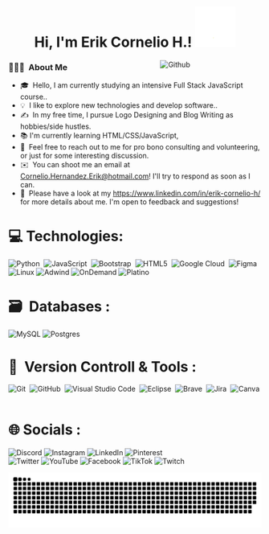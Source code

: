   
 <h1 align="center">
  Hi, I'm Erik Cornelio H.! 
  <img src="https://github.com/Kathryn-Jie/Kathryn-Jie/blob/main/wave.gif" width="80px"/>
</h1>


<img width="40%" align="right" alt="Github" src="https://i.imgur.com/QlVTmF6.gif"> 







<!-- - Hi, I'm Erik Cornelio H.!!!-->


### 👨🏻‍💻 &nbsp;About Me

- 🎓 &nbsp;Hello, I am currently studying an intensive Full Stack JavaScript course..
- 💡 &nbsp;I like to explore new technologies and develop software..
- ✍️ &nbsp;In my free time, I pursue Logo Designing and Blog Writing as hobbies/side hustles.
- 📚 I'm currently learning HTML/CSS/JavaScript,
- 💬 &nbsp;Feel free to reach out to me for pro bono consulting and volunteering, or just for some interesting discussion.
- ✉️ &nbsp;You can shoot me an email at Cornelio.Hernandez.Erik@hotmail.com! I'll try to respond as soon as I can.
- 📄 &nbsp;Please have a look at my https://www.linkedin.com/in/erik-cornelio-h/ for more details about me. I'm open to feedback and suggestions!

 




# 💻 **Technologies**:

![Python](https://img.shields.io/badge/python-3670A0?style=for-the-badge&logo=python&logoColor=ffdd54)&nbsp;
![JavaScript](https://img.shields.io/badge/javascript-%23323330.svg?style=for-the-badge&logo=javascript&logoColor=%23F7DF1E)&nbsp;
![Bootstrap](https://img.shields.io/badge/bootstrap-%23563D7C.svg?style=for-the-badge&logo=bootstrap&logoColor=white)&nbsp;
![HTML5](https://img.shields.io/badge/html5-%23E34F26.svg?style=for-the-badge&logo=html5&logoColor=white)&nbsp;
![Google Cloud](https://img.shields.io/badge/GoogleCloud-%234285F4.svg?style=for-the-badge&logo=google-cloud&logoColor=white)&nbsp;
![Figma](https://img.shields.io/badge/figma-%23F24E1E.svg?style=for-the-badge&logo=figma&logoColor=white)&nbsp;
![Linux](https://img.shields.io/badge/Linux-FCC624?style=for-the-badge&logo=linux&logoColor=black)
![Adwind](https://img.shields.io/badge/Adwind–Remote%20Access%20Tool-grey?style=for-the-badge&logo=java&logoColor=white)
![OnDemand](https://img.shields.io/badge/OnDemand-blue?style=for-the-badge&logo=cloudflare&logoColor=white)
![Platino](https://img.shields.io/badge/Platino-%23E5E4E2.svg?style=for-the-badge&logo=minutemailer&logoColor=black)




# 🗃 **&nbsp;Databases** :

![MySQL](https://img.shields.io/badge/mysql-%2300f6d2.svg?style=for-the-badge&logo=mysql&logoColor=white)
![Postgres](https://img.shields.io/badge/postgres-%23316192.svg?style=for-the-badge&logo=postgresql&logoColor=white)&nbsp;



# 🧰 **&nbsp;Version Controll & Tools** :

![Git](https://img.shields.io/badge/git-%23F05033.svg?style=for-the-badge&logo=git&logoColor=white)&nbsp;
![GitHub](https://img.shields.io/badge/github-%23121011.svg?style=for-the-badge&logo=github&logoColor=white)&nbsp;
![Visual Studio Code](https://img.shields.io/badge/Visual%20Studio%20Code-0078d7.svg?style=for-the-badge&logo=visual-studio-code&logoColor=white)&nbsp;
![Eclipse](https://img.shields.io/badge/Eclipse-FE7A16.svg?style=for-the-badge&logo=Eclipse&logoColor=white)&nbsp;
![Brave](https://img.shields.io/badge/Brave-FB542B?style=for-the-badge&logo=Brave&logoColor=white)&nbsp;
![Jira](https://img.shields.io/badge/jira-%230A0FFF.svg?style=for-the-badge&logo=jira&logoColor=white)&nbsp;
![Canva](https://img.shields.io/badge/Canva-%2300C4CC.svg?style=for-the-badge&logo=Canva&logoColor=white)&nbsp;



# 🌐 **Socials** :

![Discord](https://img.shields.io/badge/Discord-%237289DA.svg?&style=for-the-badge&logo=discord&logoColor=white) 
![Instagram](https://img.shields.io/badge/Instagram-%23E4405F.svg?&style=for-the-badge&logo=Instagram&logoColor=white) 
![LinkedIn](https://img.shields.io/badge/LinkedIn-%230077B5.svg?&style=for-the-badge&logo=linkedin&logoColor=white) 
![Pinterest](https://img.shields.io/badge/Pinterest-%23E60023.svg?&style=for-the-badge&logo=Pinterest&logoColor=white)  
![Twitter](https://img.shields.io/badge/Twitter-%231DA1F2.svg?&style=for-the-badge&logo=Twitter&logoColor=white) 
![YouTube](https://img.shields.io/badge/YouTube-%23FF0000.svg?&style=for-the-badge&logo=YouTube&logoColor=white) 
![Facebook](https://img.shields.io/badge/Facebook-%231877F2.svg?&style=for-the-badge&logo=facebook&logoColor=white) 
![TikTok](https://img.shields.io/badge/TikTok-%23000000.svg?&style=for-the-badge&logo=tiktok&logoColor=white)
![Twitch](https://img.shields.io/badge/Twitch-9146FF?style=for-the-badge&logo=twitch&logoColor=white)


<p align="center">
  <img  src="https://raw.githubusercontent.com/iscpatricio92/iscpatricio92/main/resources/img/github-contribution-grid-snake.svg"
    alt="iscpatricio92" />
</p>
 


